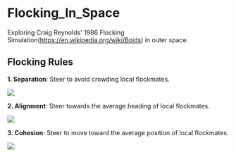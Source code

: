# Flocking_In_Space
Exploring Craig Reynolds' 1986 Flocking Simulation(https://en.wikipedia.org/wiki/Boids) in outer space.

<h2>Flocking Rules</h2>
  <p><b>1. Separation</b>: Steer to avoid crowding local flockmates.</p>
  <img src="https://www.red3d.com/cwr/boids/images/separation.gif">
  <p><b>2. Alignment</b>: Steer towards the average heading of local flockmates.</p>
  <img src="https://www.red3d.com/cwr/boids/images/alignment.gif">
  <p><b>3. Cohesion</b>: Steer to move toward the average position of local flockmates.<p>
  <img src="https://www.red3d.com/cwr/boids/images/cohesion.gif">
